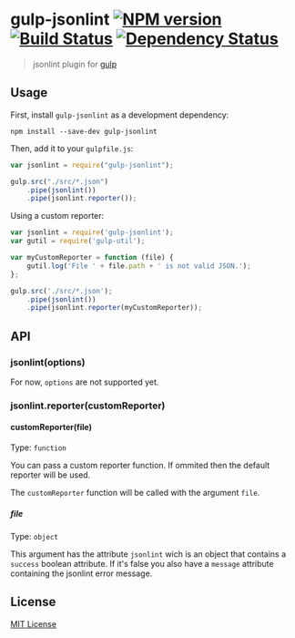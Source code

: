 # gulp-jsonlint [![NPM version][npm-image]][npm-url] [![Build Status][travis-image]][travis-url] [![Dependency Status][depstat-image]][depstat-url]

> jsonlint plugin for [gulp](https://github.com/wearefractal/gulp)

## Usage

First, install `gulp-jsonlint` as a development dependency:

```shell
npm install --save-dev gulp-jsonlint
```

Then, add it to your `gulpfile.js`:

```javascript
var jsonlint = require("gulp-jsonlint");

gulp.src("./src/*.json")
    .pipe(jsonlint())
    .pipe(jsonlint.reporter());
```

Using a custom reporter:

```javascript
var jsonlint = require('gulp-jsonlint');
var gutil = require('gulp-util');

var myCustomReporter = function (file) {
    gutil.log('File ' + file.path + ' is not valid JSON.');
};

gulp.src('./src/*.json');
    .pipe(jsonlint())
    .pipe(jsonlint.reporter(myCustomReporter));
```

## API

### jsonlint(options)

For now, `options` are not supported yet.

### jsonlint.reporter(customReporter)

#### customReporter(file)

Type: `function`

You can pass a custom reporter function. If ommited then the default reporter will be used.

The `customReporter` function will be called with the argument `file`.

##### file

Type: `object`

This argument has the attribute `jsonlint` wich is an object that contains a `success` boolean attribute. If it's false you also have a `message` attribute containing the jsonlint error message.

## License

[MIT License](http://en.wikipedia.org/wiki/MIT_License)

[npm-url]: https://npmjs.org/package/gulp-jsonlint
[npm-image]: https://badge.fury.io/js/gulp-jsonlint.png

[travis-url]: http://travis-ci.org/rogeriopvl/gulp-jsonlint
[travis-image]: https://secure.travis-ci.org/rogeriopvl/gulp-jsonlint.png?branch=master

[depstat-url]: https://david-dm.org/rogeriopvl/gulp-jsonlint
[depstat-image]: https://david-dm.org/rogeriopvl/gulp-jsonlint.png
